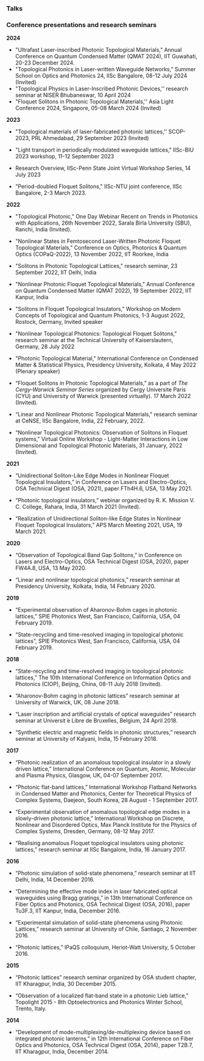 ### Talks

### Conference presentations and research seminars

**2024** <br/>

- "Ultrafast Laser-inscribed Photonic Topological Materials," Annual Conference on Quantum Condensed Matter (QMAT 2024), IIT Guwahati, 20-23 December 2024.
- "Topological Photonics in Laser-written Waveguide Networks,” Summer School on Optics and Photonics 24, IISc Bangalore, 08-12 July 2024 (Invited)
- "Topological Physics in Laser-Inscribed Photonic Devices,'' research seminar at NISER Bhubaneswar, 10 April 2024
- "Floquet Solitons in Photonic Topological Materials,'' Asia Light Conference 2024, Singapore, 05-08 March 2024 (Invited)

**2023** <br/>

- "Topological materials of laser-fabricated photonic lattices,'' SCOP-2023, PRL Ahmedabad, 29 September 2023 (Invited)

- "Light transport in periodically modulated waveguide lattices," IISc-BIU 2023 workshop, 11-12 September 2023

- Research Overview, IISc-Penn State Joint Virtual Workshop Series, 14 July 2023

- "Period-doubled Floquet Solitons," IISc-NTU joint conference, IISc Bangalore, 2-3 March 2023.



**2022** <br/>

- "Topological Photonic," One Day Webinar Recent on Trends in Photonics with Applications, 26th November 2022, Sarala Birla University (SBU), Ranchi, India (Invited).

- "Nonlinear States in Femtosecond Laser-Written Photonic Floquet Topological Materials," Conference on Optics, Photonics \& Quantum Optics (COPaQ-2022), 13 November 2022, IIT Roorkee, India
  
- "Solitons in Photonic Topological Lattices," research seminar, 23 September 2022, IIT Delhi, India 

- "Nonlinear Photonic Floquet Topological Materials," Annual Conference on Quantum Condensed Matter (QMAT 2022), 19 September 2022, IIT Kanpur, India 

- "Solitons in Floquet Topological Insulators," Workshop on Modern Concepts of Topological and Quantum Photonics, 1-3 August 2022, Rostock, Germany, Invited speaker

- "Nonlinear Topological Photonics: Topological Floquet Solitons," research seminar at the Technical University of Kaiserslautern, Germany, 28 July 2022

- "Photonic Topological Material," International Conference on Condensed Matter & Statistical Physics, Presidency University, Kolkata, 4 May 2022 (Plenary speaker)

- “Floquet Solitons in Photonic Topological Materials,” as a part of *The Cergy-Warwick Seminar Series* organized by Cergy Universite Paris (CYU) and University of Warwick (presented virtually). 17 March 2022 (Invited).

- “Linear and Nonlinear Photonic Topological Materials," research seminar at CeNSE, IISc Bangalore, India, 22 February, 2022.

- “Nonlinear Topological Photonics: Observation of Solitons in Floquet systems," Virtual Online Workshop - Light-Matter Interactions in Low Dimensional and Topological Photonic Materials, 31 January, 2022 (Invited).

**2021** <br/>
- “Unidirectional Soliton-Like Edge Modes in Nonlinear Floquet Topological Insulators,” in Conference on Lasers and Electro-Optics, OSA Technical Digest (OSA, 2021), paper FTh4H.6, USA, 13 May 2021.

- “Photonic topological insulators,” webinar organized by R. K. Mission V. C. College, Rahara, India, 31 March 2021 (Invited).

- “Realization of Unidirectional Soliton-like Edge States in Nonlinear Floquet Topological Insulators,” APS March Meeting 2021, USA, 19 March 2021.

**2020** <br/>
- “Observation of Topological Band Gap Solitons,” in Conference on Lasers and Electro-Optics, OSA Technical Digest (OSA, 2020), paper FW4A.8, USA, 13 May 2020.

- “Linear and nonlinear topological photonics,” research seminar at Presidency University, Kolkata, India, 14 February 2020. 

**2019** <br/>
- “Experimental observation of Aharonov-Bohm cages in photonic lattices,” SPIE Photonics West, San Francisco, California, USA, 04 February 2019. 

- “State-recycling and time-resolved imaging in topological photonic lattices”, SPIE Photonics West, San Francisco, California, USA, 04 February 2019. 

**2018** <br/>
- “State-recycling and time-resolved imaging in topological photonic lattices,” The 10th International Conference on Information Optics and Photonics (CIOP), Beijing, China, 08-11 July 2018 (Invited). 

- “Aharonov-Bohm caging in photonic lattices” research seminar at University of Warwick, UK, 08 June 2018. 

- “Laser inscription and artificial crystals of optical waveguides” research seminar at Universit ́e Libre de Bruxelles, Belgium, 24 April 2018. 

- “Synthetic electric and magnetic fields in photonic structures,” research seminar at University of Kalyani, India, 15 February 2018.

**2017** <br/>
- “Photonic realization of an anomalous topological insulator in a slowly driven lattice,” International Conference on Quantum, Atomic, Molecular and Plasma Physics, Glasgow, UK, 04-07 September 2017. 

- “Photonic flat-band lattices,” International Workshop Flatband Networks in Condensed Matter and Photonics, Center for Theoretical Physics of Complex Systems, Daejeon, South Korea, 28 August - 1 September 2017. 

- “Experimental observation of anomalous topological edge modes in a slowly-driven photonic lattice,” International Workshop on Discrete, Nonlinear and Disordered Optics, Max Planck Institute for the Physics of Complex Systems, Dresden, Germany, 08-12 May 2017. 

- “Realising anomalous Floquet topological insulators using photonic lattices,” research seminar at IISc Bangalore, India, 16 January 2017. 

**2016** <br/>
- “Photonic simulation of solid-state phenomena,” research seminar at IIT Delhi, India, 14 December 2016. 

- “Determining the effective mode index in laser fabricated optical waveguides using Bragg gratings,” in 13th International Conference on Fiber Optics and Photonics, OSA Technical Digest (OSA, 2016), paper Tu3F.3, IIT Kanpur, India, December 2016.

- “Experimental simulation of solid-state phenomena using Photonic Lattices,” research seminar at University of Chile, Santiago, 2 November 2016. 

- “Photonic lattices,” IPaQS colloquium, Heriot-Watt University, 5 October 2016. 

**2015** <br/>
- “Photonic lattices” research seminar organized by OSA student chapter, IIT Kharagpur, India, 30 December 2015. 

- “Observation of a localized flat-band state in a photonic Lieb lattice,” Topolight 2015 - 8th Optoelectronics and Photonics Winter School, Trento, Italy. 

**2014** <br/>
- “Development of mode-multiplexing/de-multiplexing device based on integrated photonic lanterns,” in 12th International Conference on Fiber Optics and Photonics, OSA Technical Digest (OSA, 2014), paper T2B.7, IIT Kharagpur, India, December 2014.
